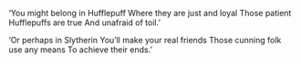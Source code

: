 ‘You might belong in Hufflepuff
Where they are just and loyal
Those patient Hufflepuffs are true
And unafraid of toil.’

‘Or perhaps in Slytherin
You’ll make your real friends
Those cunning folk use any means
To achieve their ends.’
